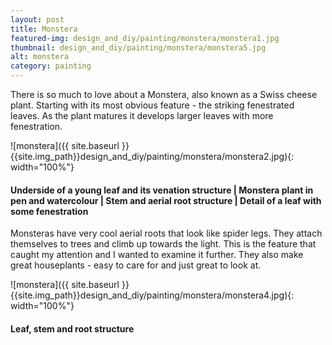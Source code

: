 ```yaml
---
layout: post
title: Monstera
featured-img: design_and_diy/painting/monstera/monstera1.jpg
thumbnail: design_and_diy/painting/monstera/monstera5.jpg
alt: monstera
category: painting
---
```


There is so much to love about a Monstera, also known as a Swiss cheese plant. Starting with its most obvious feature -  the striking fenestrated leaves. As the plant matures it develops larger leaves with more fenestration.

![monstera]({{ site.baseurl }}{{site.img_path}}design_and_diy/painting/monstera/monstera2.jpg){: width="100%"}

#### Underside of a young leaf and its venation structure | Monstera plant in pen and watercolour | Stem and aerial root structure | Detail of a leaf with some fenestration

Monsteras have very cool aerial roots that look like spider legs. They attach themselves to trees and climb up towards the light. This is the feature that caught my attention and I wanted to examine it further.
They also make great houseplants - easy to care for and just great to look at.

![monstera]({{ site.baseurl }}{{site.img_path}}design_and_diy/painting/monstera/monstera4.jpg){: width="100%"}

#### Leaf, stem and root structure
